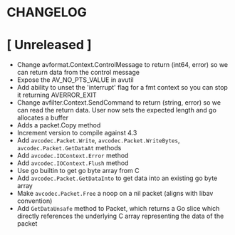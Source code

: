 # CHANGELOG

# [ Unreleased ]

- Change avformat.Context.ControlMessage to return (int64, error) so we can return data from the control message
- Expose the AV_NO_PTS_VALUE in avutil
- Add ability to unset the 'interrupt' flag for a fmt context so you can stop it returning AVERROR_EXIT
- Change avfilter.Context.SendCommand to return (string, error) so we can read the return data. User now sets the expected length and go allocates a buffer
- Adds a packet.Copy method
- Increment version to compile against 4.3
- Add `avcodec.Packet.Write`, `avcodec.Packet.WriteBytes`, `avcodec.Packet.GetDataAt` methods
- Add `avcodec.IOContext.Error` method
- Add `avcodec.IOContext.Flush` method
- Use go builtin to get go byte array from C
- Add `avcodec.Packet.GetDataInto` to get data into an existing go byte array
- Make `avcodec.Packet.Free` a noop on a nil packet (aligns with libav convention)
- Add `GetDataUnsafe` method to Packet, which returns a Go slice which directly references the underlying C array representing the data of the packet
